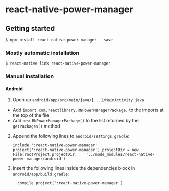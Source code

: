 
# react-native-power-manager

## Getting started

`$ npm install react-native-power-manager --save`

### Mostly automatic installation

`$ react-native link react-native-power-manager`

### Manual installation



#### Android

1. Open up `android/app/src/main/java/[...]/MainActivity.java`
  - Add `import com.reactlibrary.RNPowerManagerPackage;` to the imports at the top of the file
  - Add `new RNPowerManagerPackage()` to the list returned by the `getPackages()` method
2. Append the following lines to `android/settings.gradle`:
  	```
  	include ':react-native-power-manager'
  	project(':react-native-power-manager').projectDir = new File(rootProject.projectDir, 	'../node_modules/react-native-power-manager/android')
  	```
3. Insert the following lines inside the dependencies block in `android/app/build.gradle`:
  	```
      compile project(':react-native-power-manager')
  	```
